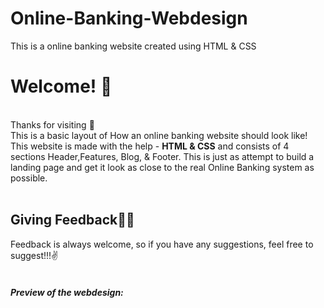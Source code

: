 # Online-Banking-Webdesign
This is a online banking website created using HTML & CSS

<h1>Welcome! 👋</h1><br/>
Thanks for visiting 🤩<br/>
This is a basic layout of How an online banking website should look like!<br/>
This website is made with the help - <b>HTML & CSS</b> and consists of 4 sections Header,Features, Blog, & Footer.
This is just as attempt to build a landing page and get it look as close to the real Online Banking system as possible.<br/><br/>
<h2>Giving Feedback🤜🤛</h2>
Feedback is always welcome, so if you have any suggestions, feel free to suggest!!!✌<br/><br/>
<h5>Preview of the webdesign: </h5>
